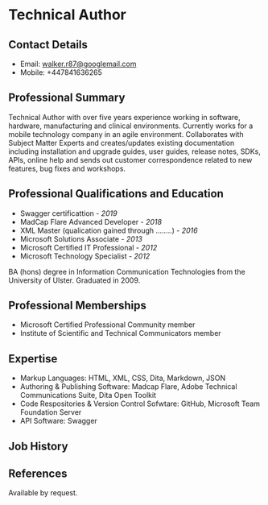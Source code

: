 # Technical Author   

## Contact Details
- Email: walker.r87@googlemail.com
- Mobile: +447841636265

## Professional Summary

Technical Author with over five years experience working in software, hardware, manufacturing and clinical environments.  Currently works for a mobile technology company in an agile environment.  Collaborates with Subject Matter Experts and creates/updates existing documentation including installation and upgrade guides, user guides, release notes, SDKs, APIs, online help and sends out customer correspondence related to new features, bug fixes and workshops.

## Professional Qualifications and Education

- Swagger certificattion - *2019*
- MadCap Flare Advanced Developer - *2018*
- XML Master (qualication gained through ........) - *2016*
- Microsoft Solutions Associate - *2013*
- Microsoft Certified IT Professional - *2012*
- Microsoft Technology Specialist - *2012*

BA (hons) degree in Information Communication Technologies from the University of Ulster.  Graduated in 2009.

## Professional Memberships

- Microsoft Certified Professional Community member
- Institute of Scientific and Technical Communicators member

## Expertise

- Markup Languages: HTML, XML, CSS, Dita, Markdown, JSON
- Authoring & Publishing Software: Madcap Flare, Adobe Technical Communications Suite, Dita Open Toolkit 
- Code Respositories & Version Control Sofwtare: GitHub, Microsoft Team Foundation Server
- API Software: Swagger

## Job History


## References

Available by request.




